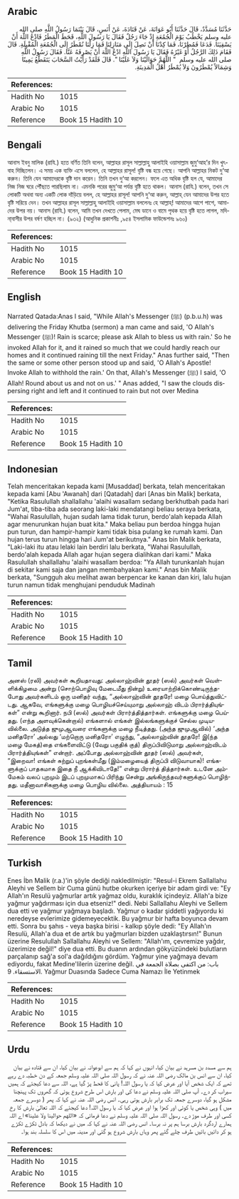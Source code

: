 ## Arabic


<div dir="rtl" lang="ar" style={{fontSize:'larger',backgroundColor:'#f8f9fa',padding:20}}>
حَدَّثَنَا مُسَدَّدٌ، قَالَ حَدَّثَنَا أَبُو عَوَانَةَ، عَنْ قَتَادَةَ، عَنْ أَنَسٍ، قَالَ بَيْنَمَا رَسُولُ اللَّهِ صلى الله عليه وسلم يَخْطُبُ يَوْمَ الْجُمُعَةِ إِذْ جَاءَ رَجُلٌ فَقَالَ يَا رَسُولَ اللَّهِ، قَحَطَ الْمَطَرُ فَادْعُ اللَّهَ أَنْ يَسْقِيَنَا‏.‏ فَدَعَا فَمُطِرْنَا، فَمَا كِدْنَا أَنْ نَصِلَ إِلَى مَنَازِلِنَا فَمَا زِلْنَا نُمْطَرُ إِلَى الْجُمُعَةِ الْمُقْبِلَةِ‏.‏ قَالَ فَقَامَ ذَلِكَ الرَّجُلُ أَوْ غَيْرُهُ فَقَالَ يَا رَسُولَ اللَّهِ ادْعُ اللَّهَ أَنْ يَصْرِفَهُ عَنَّا‏.‏ فَقَالَ رَسُولُ اللَّهِ صلى الله عليه وسلم ‏ "‏ اللَّهُمَّ حَوَالَيْنَا وَلاَ عَلَيْنَا ‏"‏‏.‏ قَالَ فَلَقَدْ رَأَيْتُ السَّحَابَ يَتَقَطَّعُ يَمِينًا وَشِمَالاً يُمْطَرُونَ وَلاَ يُمْطَرُ أَهْلُ الْمَدِينَةِ‏.‏
</div>
<div style={{backgroundColor:'#f8f9fa',padding:20, marginBottom: 10}}><table> <thead> <tr> <th>References:</th> <th></th> </tr> </thead> <tbody><tr><td>Hadith No</td><td>1015</td></tr><tr><td>Arabic No</td><td>1015</td></tr><tr><td>Reference</td><td>Book 15 Hadith 10</td></tr></tbody></table></div>

## Bengali


<div dir="ltr" lang="bn" style={{fontSize:'larger',backgroundColor:'#f8f9fa',padding:20}}>
আনাস ইবনু মালিক (রাযি.) হতে বর্ণিত তিনি বলেন, আল্লাহর রাসূল সাল্লাল্লাহু আলাইহি ওয়াসাল্লাম জুমু‘আহ’র দিন খুৎবাহ দিচ্ছিলেন। এ সময় এক ব্যক্তি এসে বললেন, হে আল্লাহর রাসূল! বৃষ্টি বন্ধ হয়ে গেছে। আপনি আল্লাহর নিকট দু‘আ করুন। তিনি যেন আমাদেরকে বৃষ্টি দান করেন। তিনি তখন দু‘আ করলেন। ফলে এত অধিক বৃষ্টি হল যে, আমাদের নিজ নিজ ঘরে পৌঁছতে পারছিলাম না। এমনকি পরের জুমু‘আ পর্যন্ত বৃষ্টি হতে থাকল। আনাস (রাযি.) বলেন, তখন সে লোকটি অথবা অন্য একটি লোক দাঁড়িয়ে বলল, হে আল্লাহর রাসূল! আপনি দু‘আ করুন, আল্লাহ্ যেন আমাদের উপর হতে বৃষ্টি সরিয়ে দেন। তখন আল্লাহর রাসূল সাল্লাল্লাহু আলাইহি ওয়াসাল্লাম বললেনঃ হে আল্লাহ্! আমাদের আশে পাশে, আমাদের উপর নয়। আনাস (রাযি.) বলেন, আমি তখন দেখতে পেলাম, মেঘ ডানে ও বামে পৃথক হয়ে বৃষ্টি হতে লাগল, মদিনা্বাসীর উপর বর্ষণ হচ্ছিল না। (৯৩২) (আধুনিক প্রকাশনীঃ ,৯৫৪ ইসলামিক ফাউন্ডেশনঃ ৯৬০)
</div>
<div style={{backgroundColor:'#f8f9fa',padding:20, marginBottom: 10}}><table> <thead> <tr> <th>References:</th> <th></th> </tr> </thead> <tbody><tr><td>Hadith No</td><td>1015</td></tr><tr><td>Arabic No</td><td>1015</td></tr><tr><td>Reference</td><td>Book 15 Hadith 10</td></tr></tbody></table></div>

## English


<div dir="ltr" lang="en" style={{fontSize:'larger',backgroundColor:'#f8f9fa',padding:20}}>
Narrated Qatada:Anas I said, "While Allah's Messenger (ﷺ) (p.b.u.h) was delivering the Friday Khutba (sermon) a man came and said, 'O Allah's Messenger (ﷺ)! Rain is scarce; please ask Allah to bless us with rain.' So he invoked Allah for it, and it rained so much that we could hardly reach our homes and it continued raining till the next Friday." Anas further said, "Then the same or some other person stood up and said, 'O Allah's Apostle! Invoke Allah to withhold the rain.' On that, Allah's Messenger (ﷺ) I said, 'O Allah! Round about us and not on us.' " Anas added, "I saw the clouds dispersing right and left and it continued to rain but not over Medina
</div>
<div style={{backgroundColor:'#f8f9fa',padding:20, marginBottom: 10}}><table> <thead> <tr> <th>References:</th> <th></th> </tr> </thead> <tbody><tr><td>Hadith No</td><td>1015</td></tr><tr><td>Arabic No</td><td>1015</td></tr><tr><td>Reference</td><td>Book 15 Hadith 10</td></tr></tbody></table></div>

## Indonesian


<div dir="ltr" lang="id" style={{fontSize:'larger',backgroundColor:'#f8f9fa',padding:20}}>
Telah menceritakan kepada kami [Musaddad] berkata, telah menceritakan kepada kami [Abu 'Awanah] dari [Qatadah] dari [Anas bin Malik] berkata, "Ketika Rasulullah shallallahu 'alaihi wasallam sedang berkhutbah pada hari Jum'at, tiba-tiba ada seorang laki-laki mendatangi beliau seraya berkata, "Wahai Rasulullah, hujan sudah lama tidak turun, berdo'alah kepada Allah agar menurunkan hujan buat kita." Maka beliau pun berdoa hingga hujan pun turun, dan hampir-hampir kami tidak bisa pulang ke rumah kami. Dan hujan terus turun hingga hari Jum'at berikutnya." Anas bin Malik berkata, "Laki-laki itu atau lelaki lain berdiri lalu berkata, "Wahai Rasulullah, berdo'alah kepada Allah agar hujan segera dialihkan dari kami." Maka Rasulullah shallallahu 'alaihi wasallam berdoa: "Ya Allah turunkanlah hujan di sekitar kami saja dan jangan membahyakan kami." Anas bin Malik berkata, "Sungguh aku melihat awan berpencar ke kanan dan kiri, lalu hujan turun namun tidak menghujani penduduk Madinah
</div>
<div style={{backgroundColor:'#f8f9fa',padding:20, marginBottom: 10}}><table> <thead> <tr> <th>References:</th> <th></th> </tr> </thead> <tbody><tr><td>Hadith No</td><td>1015</td></tr><tr><td>Arabic No</td><td>1015</td></tr><tr><td>Reference</td><td>Book 15 Hadith 10</td></tr></tbody></table></div>

## Tamil


<div dir="ltr" lang="ta" style={{fontSize:'larger',backgroundColor:'#f8f9fa',padding:20}}>
அனஸ் (ரலி) அவர்கள் கூறியதாவது: அல்லாஹ்வின் தூதர் (ஸல்) அவர்கள் வெள்ளிக்கிழமை அன்று (சொற்பொழிவு மேடைமீது நின்று) உரையாற்றிக்கொண்டிருந்தபோது அவர்களிடம் ஒரு மனிதர் வந்து, “அல்லாஹ்வின் தூதரே! மழை பொய்த்துவிட்டது. ஆகவே, எங்களுக்கு மழை பொழியச்செய்யுமாறு அல்லாஹ் விடம் பிரார்த்தியுங்கள்” என்று கூறினார். நபி (ஸல்) அவர்கள் பிரார்த்தித்தார்கள். எங்களுக்கு மழை பெய்தது. (எந்த அளவுக்கென்றால்) எங்களால் எங்கள் இல்லங்களுக்குச் செல்ல முடியவில்லை. அடுத்த ஜுமுஆவரை எங்களுக்கு மழை நீடித்தது. (அந்த ஜுமுஆவில்) ‘அந்த மனிதரோ’ அல்லது ‘மற்றொரு மனிதரோ’ எழுந்து, “அல்லாஹ்வின் தூதரே! இ(ந்த மழை மேகத்)தை எங்களைவிட்டு (வேறு பகுதிக் குத்) திருப்பிவிடுமாறு அல்லாஹ்விடம் பிரார்த்தியுங்கள்” என்றார். அப்போது அல்லாஹ்வின் தூதர் (ஸல்) அவர்கள், “இறைவா! எங்கள் சுற்றுப் புறங்கள்மீது (இம்மழையைத் திருப்பி விடுவாயாக)! எங்களுக்குப் பாதகமாக இதை நீ ஆக்கிவிடாதே!” என்று பிரார்த் தித்தார்கள். உடனே அம்மேகம் வலப் புறமும் இடப் புறமுமாகப் பிரிந்து சென்று அங்கிருந்தவர்களுக்குப் பொழிந்தது. மதீனாவாசிகளுக்கு மழை பொழிய வில்லை. அத்தியாயம் : 15
</div>
<div style={{backgroundColor:'#f8f9fa',padding:20, marginBottom: 10}}><table> <thead> <tr> <th>References:</th> <th></th> </tr> </thead> <tbody><tr><td>Hadith No</td><td>1015</td></tr><tr><td>Arabic No</td><td>1015</td></tr><tr><td>Reference</td><td>Book 15 Hadith 10</td></tr></tbody></table></div>

## Turkish


<div dir="ltr" lang="tr" style={{fontSize:'larger',backgroundColor:'#f8f9fa',padding:20}}>
Enes İbn Malik (r.a.)'in şöyle dediği nakledilmiştir: "Resul-i Ekrem Sallallahu Aleyhi ve Sellem bir Cuma günü hutbe okurken içeriye bir adam girdi ve: "Ey Allah'ın Resulü yağmurlar artık yağmaz oldu, kuraklık içindeyiz. Allah'a bize yağmur yağdırması için dua etseniz!" dedi. Nebi Sallallahu Aleyhi ve Sellem dua etti ve yağmur yağmaya başladı. Yağmur o kadar şiddetli yağıyordu ki neredeyse evlerimize gidemeyecektik. Bu yağmur bir hafta boyunca devam etti. Sonra bu şahıs - veya başka birisi - kalkıp şöyle dedi: "Ey Allah'ın Resulü, Allah'a dua et de artık bu yağmurları bizden uzaklaştırsın!" Bunun üzerine Resulullah Sallallahu Aleyhi ve Sellem: "Allah'ım, çevremize yağdır, üzerimize değil!" diye dua etti. Bu duanın ardından gökyüzündeki bulutların parçalanıp sağ'a sol'a dağıldığını gördüm. Yağmur yine yağmaya devam ediyordu, fakat Medine'lilerin üzerine değil. باب: من اكتفى بصلاة الجمعة في الاستسقاء. 9. Yağmur Duasında Sadece Cuma Namazı İle Yetinmek
</div>
<div style={{backgroundColor:'#f8f9fa',padding:20, marginBottom: 10}}><table> <thead> <tr> <th>References:</th> <th></th> </tr> </thead> <tbody><tr><td>Hadith No</td><td>1015</td></tr><tr><td>Arabic No</td><td>1015</td></tr><tr><td>Reference</td><td>Book 15 Hadith 10</td></tr></tbody></table></div>

## Urdu


<div dir="rtl" lang="ur" style={{fontSize:'larger',backgroundColor:'#f8f9fa',padding:20}}>
ہم سے مسدد بن مسرہد نے بیان کیا، انہوں نے کہا کہ ہم سے ابوعوانہ نے بیان کیا، ان سے قتادہ نے بیان کیا، ان سے انس بن مالک رضی اللہ عنہ نے کہ رسول اللہ صلی اللہ علیہ وسلم جمعہ کے دن خطبہ دے رہے تھے کہ ایک شخص آیا اور عرض کیا کہ یا رسول اللہ! پانی کا قحط پڑ گیا ہے، اللہ سے دعا کیجئے کہ ہمیں سیراب کر دے۔ آپ صلی اللہ علیہ وسلم نے دعا کی اور بارش اس طرح شروع ہوئی کہ گھروں تک پہنچنا مشکل ہو گیا، دوسرے جمعہ تک برابر بارش ہوتی رہی۔ انس رضی اللہ عنہ نے کہا کہ پھر ( دوسرے جمعہ میں ) وہی شخص یا کوئی اور کھڑا ہوا اور عرض کیا کہ یا رسول اللہ! دعا کیجئے کہ اللہ تعالیٰ بارش کا رخ کسی اور طرف موڑ دے۔ رسول اللہ صلی اللہ علیہ وسلم نے دعا فرمائی کہ «اللهم حوالينا ولا علينا» اے اللہ ہمارے اردگرد بارش برسا ہم پر نہ برسا۔ انس رضی اللہ عنہ نے کہا کہ میں نے دیکھا کہ بادل ٹکڑے ٹکڑے ہو کر دائیں بائیں طرف چلے گئے پھر وہاں بارش شروع ہو گئی اور مدینہ میں اس کا سلسلہ بند ہوا۔
</div>
<div style={{backgroundColor:'#f8f9fa',padding:20, marginBottom: 10}}><table> <thead> <tr> <th>References:</th> <th></th> </tr> </thead> <tbody><tr><td>Hadith No</td><td>1015</td></tr><tr><td>Arabic No</td><td>1015</td></tr><tr><td>Reference</td><td>Book 15 Hadith 10</td></tr></tbody></table></div>